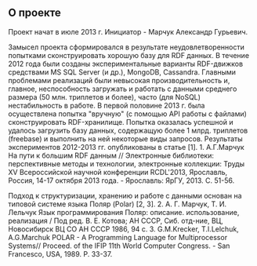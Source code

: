 ## О проекте
Проект начат в июле 2013 г. Инициатор - Марчук Александр Гурьевич.

Замысел проекта сформировался в результате неудовлетворенности попытками сконструировать хорошую базу для RDF данных. В течение 2012 года были созданы экспериментальные варианты RDF-движков средствами MS SQL Server (и др.), MongoDB, Cassandra. Главными проблемами реализаций были невысокая производительность и, главное, неспособность загружать и работать с данными среднего размера (50 млн. триплетов и более), часто (для NoSQL) нестабильность в работе. В первой половине 2013 г. была осуществлена попытка "вручную" (с помощью API работы с файлами) сконструировать RDF-хранилище. Попытка оказалась успешной и удалось загрузить базу данных, содержащую более 1 млрд. триплетов (freebase) и выполнить на ней некоторые виды запросов. Результаты экспериментов 2012-2013 гг. опубликованы в статье [1]. 1. А.Г.Марчук На пути к большим RDF данным // Электронные библиотеки: перспективные методы и технологии, электронные коллекции: Труды XV Всероссийской научной конференции RCDL'2013, Ярославль, Россия, 14-17 октября 2013 года. - Ярославль: ЯрГУ, 2013. С. 51-56.

Подход к структуризации, хранению и работе с данными основан на типовой системе языка Поляр (Polar) [2, 3]. 2. А. Г. Марчук, Т. И. Лельчук Язык программирования Поляр: описание. использование, реализация / Под ред. В. Е. Котова; АН СССР, Сиб. отд-ние, ВЦ, Новосибирск ВЦ СО АН СССР 1986, 94 с. 3. G.M.Krecker, T.I.Lelchuk, A.G.Marchuk POLAR - A Programming Language for Multiprocessor Systems// Proceed. of the IFIP 11th World Computer Congress. - San Francesco, USA, 1989. P. 33-37.